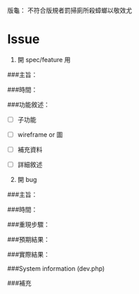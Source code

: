 版龜：
不符合版規者罰掃廁所殺蟑螂以敬效尤

# Issue


1. 開 spec/feature 用


###主旨：

###時間：

###功能敘述：

- [ ] 子功能

- [ ] wireframe or 圖

- [ ] 補充資料

- [ ] 詳細敘述



2. 開 bug


###主旨：

###時間：

###重現步驟：

###預期結果：

###實際結果：

###System information (dev.php)

###補充
 
